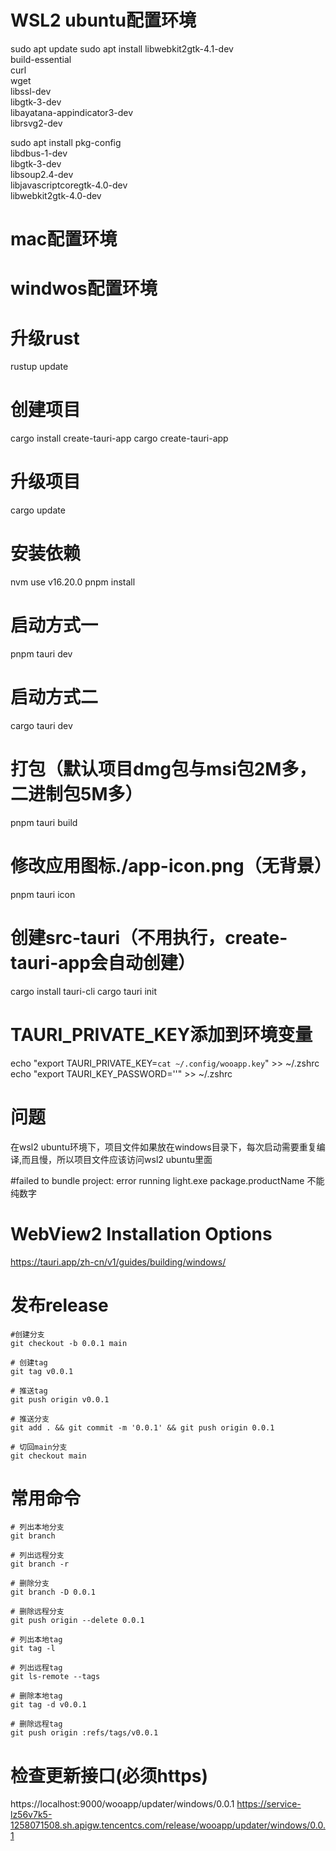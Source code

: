 # WSL2 ubuntu配置环境
sudo apt update
sudo apt install libwebkit2gtk-4.1-dev \
    build-essential \
    curl \
    wget \
    libssl-dev \
    libgtk-3-dev \
    libayatana-appindicator3-dev \
    librsvg2-dev

sudo apt install pkg-config \
  libdbus-1-dev \
  libgtk-3-dev \
  libsoup2.4-dev \
  libjavascriptcoregtk-4.0-dev \
  libwebkit2gtk-4.0-dev

# mac配置环境

# windwos配置环境


# 升级rust
rustup update
# 创建项目
cargo install create-tauri-app
cargo create-tauri-app

# 升级项目
cargo update
# 安装依赖
nvm use v16.20.0
pnpm install

# 启动方式一
pnpm tauri dev

# 启动方式二
cargo tauri dev

# 打包（默认项目dmg包与msi包2M多，二进制包5M多）
pnpm tauri build

# 修改应用图标./app-icon.png（无背景）
pnpm tauri icon

# 创建src-tauri（不用执行，create-tauri-app会自动创建）
cargo install tauri-cli
cargo tauri init

# TAURI_PRIVATE_KEY添加到环境变量
echo "export TAURI_PRIVATE_KEY=`cat ~/.config/wooapp.key`" >> ~/.zshrc
echo "export TAURI_KEY_PASSWORD=''" >> ~/.zshrc

# 问题
在wsl2 ubuntu环境下，项目文件如果放在windows目录下，每次启动需要重复编译,而且慢，所以项目文件应该访问wsl2 ubuntu里面

#failed to bundle project: error running light.exe
package.productName 不能纯数字

# WebView2 Installation Options
https://tauri.app/zh-cn/v1/guides/building/windows/



# 发布release
```
#创建分支
git checkout -b 0.0.1 main                                       

# 创建tag
git tag v0.0.1                                                    

# 推送tag
git push origin v0.0.1                                           

# 推送分支
git add . && git commit -m '0.0.1' && git push origin 0.0.1                  

# 切回main分支
git checkout main                                                 

```

# 常用命令
```
# 列出本地分支
git branch

# 列出远程分支
git branch -r

# 删除分支
git branch -D 0.0.1

# 删除远程分支
git push origin --delete 0.0.1

# 列出本地tag
git tag -l

# 列出远程tag
git ls-remote --tags

# 删除本地tag
git tag -d v0.0.1

# 删除远程tag
git push origin :refs/tags/v0.0.1
```

# 检查更新接口(必须https)
https://localhost:9000/wooapp/updater/windows/0.0.1
https://service-lz56v7k5-1258071508.sh.apigw.tencentcs.com/release/wooapp/updater/windows/0.0.1